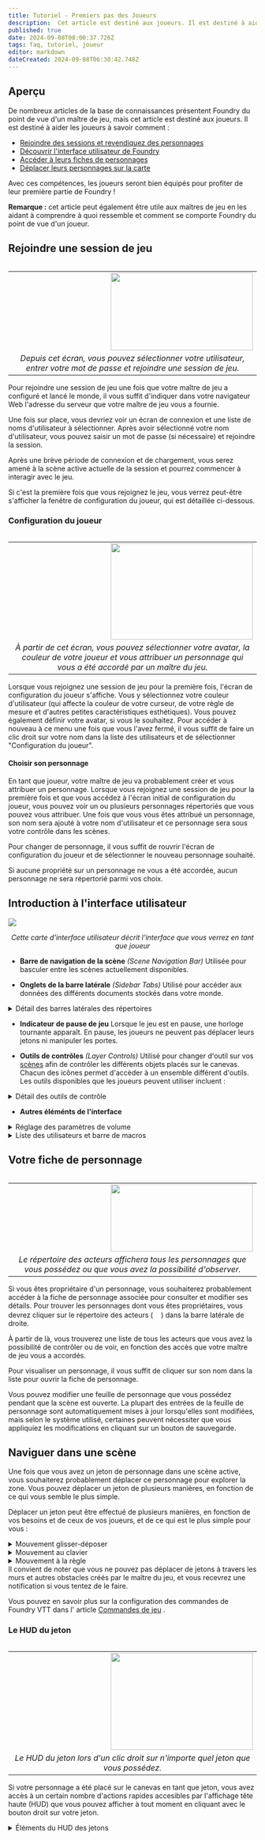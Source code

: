 ```yaml
---
title: Tutoriel - Premiers pas des Joueurs 
description:  Cet article est destiné aux joueurs. Il est destiné à aider les joueurs : Grâce à ces compétences, les joueurs seront bien équipés pour profiter de leur première partie de Foundry ! Traduit depuis https://foundryvtt.com/article/player-orientation/
published: true
date: 2024-09-08T08:00:37.726Z
tags: faq, tutoriel, joueur
editor: markdown
dateCreated: 2024-09-08T06:30:42.748Z
---
```


## Aperçu

De nombreux articles de la base de connaissances présentent Foundry du point de vue d'un maître de jeu, mais cet article est destiné aux joueurs. Il est destiné à aider les joueurs à savoir comment :

-   [Rejoindre des sessions et revendiquez des personnages](<#rejoindre-une session-de-jeu>)
-   [Découvrir l'interface utilisateur de Foundry](<#introduction-à-linterface-utilisateur>)
-   [Accéder à leurs fiches de personnages](<#votre-fiche-de-personnage>)
-   [Déplacer leurs personnages sur la carte](<#naviguer-dans-une-scène>)

Avec ces compétences, les joueurs seront bien équipés pour profiter de leur première partie de Foundry !

**Remarque :** cet article peut également être utile aux maîtres de jeu en les aidant à comprendre à quoi ressemble et comment se comporte Foundry du point de vue d'un joueur.

## <a name="Rejoindre"></a>Rejoindre une session de jeu

<table align="right" width="288">
      <tr>
        <td><img align="right" width="288" height="157" src="https://foundryvtt.wiki/dnd-modules/getting-started-join-session-2021-01-22.jpg"></td>
    </tr>
    <tr>
        <td align="center"><em>Depuis cet écran, vous pouvez sélectionner votre utilisateur, entrer votre mot de passe et rejoindre une session de jeu.</em>
        </td>
    </tr>
</table>

Pour rejoindre une session de jeu une fois que votre maître de jeu a configuré et lancé le monde, il vous suffit d'indiquer dans votre navigateur Web l'adresse du serveur que votre maître de jeu vous a fournie.

Une fois sur place, vous devriez voir un écran de connexion et une liste de noms d'utilisateur à sélectionner. Après avoir sélectionné votre nom d'utilisateur, vous pouvez saisir un mot de passe (si nécessaire) et rejoindre la session.

Après une brève période de connexion et de chargement, vous serez amené à la scène active actuelle de la session et pourrez commencer à interagir avec le jeu.

Si c'est la première fois que vous rejoignez le jeu, vous verrez peut-être s'afficher la fenêtre de configuration du joueur, qui est détaillée ci-dessous.

### Configuration du joueur

<table align="right" width="288">
      <tr>
        <td><img align="right" width="288" height="195" src="https://foundryvtt.wiki/dnd-modules/getting-started-player-config-menu-2021-01-22.jpg"></td>
    </tr>
    <tr>
        <td align="center"><em>À partir de cet écran, vous pouvez sélectionner votre avatar, la couleur de votre joueur et vous attribuer un personnage qui vous a été accordé par un maître du jeu.</em>
        </td>
    </tr>
</table>

Lorsque vous rejoignez une session de jeu pour la première fois, l'écran de configuration du joueur s'affiche. Vous y sélectionnez votre couleur d'utilisateur (qui affecte la couleur de votre curseur, de votre règle de mesure et d'autres petites caractéristiques esthétiques). Vous pouvez également définir votre avatar, si vous le souhaitez. Pour accéder à nouveau à ce menu une fois que vous l'avez fermé, il vous suffit de faire un clic droit sur votre nom dans la liste des utilisateurs et de sélectionner "Configuration du joueur".

#### Choisir son personnage

En tant que joueur, votre maître de jeu va probablement créer et vous attribuer un personnage. Lorsque vous rejoignez une session de jeu pour la première fois et que vous accédez à l'écran initial de configuration du joueur, vous pouvez voir un ou plusieurs personnages répertoriés que vous pouvez vous attribuer. Une fois que vous vous êtes attribué un personnage, son nom sera ajouté à votre nom d'utilisateur et ce personnage sera sous votre contrôle dans les scènes.

Pour changer de personnage, il vous suffit de rouvrir l'écran de configuration du joueur et de sélectionner le nouveau personnage souhaité.

Si aucune propriété sur un personnage ne vous a été accordée, aucun personnage ne sera répertorié parmi vos choix.

## <a name="Interface"></a>Introduction à l'interface utilisateur

<img src="https://foundryvtt.wiki/dnd-modules/player-ui-map-2021-01-27.jpg"></img>
<p style="text-align: center;"><em>Cette carte d'interface utilisateur décrit l'interface que vous verrez en tant que joueur</em></p>

- **Barre de navigation de la scène** *(Scene Navigation Bar)*
Utilisée pour basculer entre les scènes actuellement disponibles.

- **Onglets de la barre latérale** *(Sidebar Tabs)*
Utilisé pour accéder aux données des différents documents stockés dans votre monde.

<details><summary>Détail des barres latérales des répertoires</summary>

- **Journal de discussion** *(Chat Log)*(<img src="https://raw.githubusercontent.com/FortAwesome/Font-Awesome/6.x/svgs/solid/comments.svg" width=16>)  
Cet onglet affiche les messages de discussion et les lancers de dés actuels et permet aux utilisateurs d'envoyer leurs propres messages.

- **Suivi de combat** *(Combat Tracker)* (<img src="https://raw.githubusercontent.com/FortAwesome/Font-Awesome/6.x/svgs/solid/swords.svg" width=16>)  
Cet onglet affiche toutes les @Article\[rencontres\] actuellement actives, montrant l'initiative et l'ordre du combat.

- **Acteurs** *(Actors)* (<img src="https://raw.githubusercontent.com/FortAwesome/Font-Awesome/6.x/svgs/solid/users.svg" width=16>)  
Cet onglet contient [les acteurs](https://foundryvtt.com/article/actors/ "Acteurs") que les joueurs utiliseront pour suivre leurs personnages.

- **Objets** *(Items)* (<img src="https://raw.githubusercontent.com/FortAwesome/Font-Awesome/6.x/svgs/solid/suitcase.svg" width=16>)  
Cet onglet stocke les fiches d'informations pour les Objets, qui peuvent être n'importe quoi, des armes et armures aux sorts et capacités.

- **Journaux** *(Journal Entries)* (<img src = "https://raw.githubusercontent.com/FortAwesome/Font-Awesome/6.x/svgs/solid/book.svg" width=16>)  
Cet onglet stocke les journaux et les pages de journaux qui contiennent des informations que les joueurs peuvent lire et modifier.

- **Tables aléatoires** *(Rollable Tables)* (<img src="https://raw.githubusercontent.com/FortAwesome/Font-Awesome/6.x/svgs/solid/table-list.svg" width=16>)  
Cet onglet contient [les tables alétoires](https://foundryvtt.com/article/roll-tables/ "Tables aléatoires") qui peuvent être utilisés pour déterminer des résultats aléatoires à partir d'une liste de résultats.

- **Playlists** *(Playlists)* (<img src="https://raw.githubusercontent.com/FortAwesome/Font-Awesome/6.x/svgs/solid/music.svg" width=16>)  
Cet onglet donne accès aux paramètres de volume globaux et au réalisateur @Article\[playlist\] qui affiche l'audio en cours de lecture.

- **Ensemble de cartes** (<img src="https://raw.githubusercontent.com/FortAwesome/Font-Awesome/6.x/svgs/solid/cards.svg" width=16>)  
Cet onglet donne accès à la barre latérale [Cartes](https://foundryvtt.com/article/cards/ "Cartes") , qui stocke les jeux de cartes, les mains et les piles dont les utilisateurs auront besoin pour utiliser les cartes.

- **Compendiums** *(Compendium Packs)* (<img src="https://raw.githubusercontent.com/FortAwesome/Font-Awesome/6.x/svgs/solid/book-atlas.svg" width=16>)
Donne accès à la barre latérale [des Compendiums](https://foundryvtt.com/article/compendium/ "Compendiums") , qui stocke les documents qui ne sont pas réellement nécessaires. La plupart des joueurs n'auront pas besoin d'accéder à ce panneau.

- **Paramètres** *(Settings)* (<img src="https://raw.githubusercontent.com/FortAwesome/Font-Awesome/6.x/svgs/solid/gears.svg" width=16>)  
Ouvre la barre latérale [Paramètres du jeu](https://foundryvtt.com/article/settings/ "Paramètres du jeu") , qui permet la configuration ou la personnalisation de votre expérience Foundry VTT.
</details>

- **Indicateur de pause de jeu** 
Lorsque le jeu est en pause, une horloge tournante apparaît. En pause, les joueurs ne peuvent pas déplacer leurs jetons ni manipuler les portes.

- **Outils de contrôles** *(Layer Controls)*
Utilisé pour changer d'outil sur vos [scènes](https://foundryvtt.com/article/scenes/ "Scènes") afin de contrôler les différents objets placés sur le canevas. Chacun des icônes permet d'accèder à un ensemble différent d'outils. Les outils disponibles que les joueurs peuvent utiliser incluent :

<details><summary>Détail des outils de contrôle</summary>
  
- **Commandes de base** *(Basic Controls)* (<img src="https://raw.githubusercontent.com/FortAwesome/Font-Awesome/6.x/svgs/solid/user.svg" width=16>)
  pour interagir avec [les jetons](https://foundryvtt.com/article/tokens/ "Jetons")
- **Contrôles de gabarit** *(Measurement Controls)* (<img src="https://raw.githubusercontent.com/FortAwesome/Font-Awesome/6.x/svgs/solid/ruler-combined.svg" width=16>)
  fournissent des outils de [mesure et des modèles](https://foundryvtt.com/article/measurement/ "Mesures et modèles") qui peuvent être utilisés pour mesurer la distance ou marquer la zone d'effet.
-   **Notes** *(Journal Notes)* (<img src="https://raw.githubusercontent.com/FortAwesome/Font-Awesome/6.x/svgs/solid/bookmark.svg" width=16>)
  pour afficher les entrées de journal épinglées appelées [notes de carte](https://foundryvtt.com/article/map-notes/ "Notes sur la carte")
</details>

- **Autres éléménts de l'interface**
<details> <summary>Réglage des paramètres de volume</summary>

<table align="right" width="288">
      <tr>
        <td><img align="right" width="288" height="126" src="https://foundryvtt.wiki/dnd-modules/getting-started-volume-controls-2021-01-22.jpg"></td>
    </tr>
    <tr>
        <td align="center"><em>Ces curseurs permettent aux joueurs d'ajuster différents aspects du volume du paysage sonore de Foundry VTT.</em>
        </td>
    </tr>
</table>

En haut à droite, vous verrez un symbole de note musique (<img src="https://raw.githubusercontent.com/FortAwesome/Font-Awesome/6.x/svgs/solid/music.svg" width=16>), il s'agit de la barre latérale des playlists, que le maître du jeu utilise pour gérer la musique et les effets sonores. En tant que joueur, vous pouvez régler le volume de trois aspects de Foundry VTT.

- **Playlists**
Le réglage du volume de la playlistcontrôle le volume de la musique et des effets sonores diffusés par le MJ par l'intermédiaire des playlists.

- **Son d'ambiance**
Le réglage du volume ambiant contrôle le niveau sonore des effets sonores placés dans les scènes.

- **Interface**
Le réglage du volume de l'interface contrôle le volume des sons produits par l'interface, tels que les sons des dés lors des jets de dés.
</details>

<details><summary>Liste des utilisateurs et barre de macros</summary>

- **Liste des joueurs** *(Player List)*  (<img src="https://raw.githubusercontent.com/FortAwesome/Font-Awesome/6.x/svgs/solid/users.svg" width=16>)
Affiche les comptes d'utilisateurs actuels et leurs couleurs d'utilisateur. Lorsqu'il est réduit, il affiche uniquement les utilisateurs actuellement connectés au jeu.

- **Répertoire des macros** *(Macro Directory)* (<img src="https://raw.githubusercontent.com/FortAwesome/Font-Awesome/6.x/svgs/solid/folder.svg" width=16>)
Fournit l'accès à toutes les macros qui ont été créées et que vous êtes autorisé à afficher, utiliser ou modifier.

- **Barre de raccourcis macro** *(Macro Hotbar)* (<img src="https://raw.githubusercontent.com/FortAwesome/Font-Awesome/6.x/svgs/solid/table.svg" width=16>)
Donne un accès instantané à 10 macros rapides en appuyant sur la touche correspondante. Les macros peuvent être utilisées pour envoyer des messages de discussion ou exécuter des actions API scriptées. Principalement utilisé par les utilisateurs avancés. Certains systèmes offrent la possibilité de déposer des éléments ou des acteurs sur la barre de macros pour générer une macro à utiliser rapidement. Le contrôle Définalement des pages *(Hotbar Pages)* peut être utilisé pour basculer entre les  différentes pages de dispositions de macros.

- **Mode de lancer par défaut** *(Default Roll Mode)* (<img src="https://raw.githubusercontent.com/FortAwesome/Font-Awesome/6.x/svgs/solid/dice-d20.svg" width=16>)
Vous permet de définir votre mode préféré utilisé lors d'un jet de dés. Pour plus d'informations, consultez [Dés de base](https://foundryvtt.com/article/dice/ "Dés de base") .

- **Entrée de tchat** *(Chat Entry)* (<img src="https://raw.githubusercontent.com/FortAwesome/Font-Awesome/6.x/svgs/solid/comments.svg" width=16>)
Cette zone de texte est utilisée pour discuter, communiquer et entrer des commandes de tchat.
</details>

## <a name="Fiche"></a>Votre fiche de personnage

<table align="right" width="288">
      <tr>
        <td><img align="right" width="288" height="136" src="https://foundryvtt.wiki/dnd-modules/getting-stated-player-actor-directory-2021-01-22.jpg"></td>
    </tr>
    <tr>
        <td align="center"><em>Le répertoire des acteurs affichera tous les personnages que vous possédez ou que vous avez la possibilité d'observer.</em>
        </td>
    </tr>
</table>

Si vous êtes propriétaire d'un personnage, vous souhaiterez probablement accéder à la fiche de personnage associée pour consulter et modifier ses détails. Pour trouver les personnages dont vous êtes propriétaires, vous devrez cliquer sur le répertoire des acteurs (<img src="https://raw.githubusercontent.com/FortAwesome/Font-Awesome/6.x/svgs/solid/users.svg" width=16>) dans la barre latérale de droite.

À partir de là, vous trouverez une liste de tous les acteurs que vous avez la possibilité de contrôler ou de voir, en fonction des accès que votre maître de jeu vous a accordés.

Pour visualiser un personnage, il vous suffit de cliquer sur son nom dans la liste pour ouvrir la fiche de personnage.

Vous pouvez modifier une feuille de personnage que vous possédez pendant que la scène est ouverte. La plupart des entrées de la feuille de personnage sont automatiquement mises à jour lorsqu'elles sont modifiées, mais selon le système utilisé, certaines peuvent nécessiter que vous appliquiez les modifications en cliquant sur un bouton de sauvegarde.

## <a name="movement"></a>Naviguer dans une scène

Une fois que vous avez un jeton de personnage dans une scène active, vous souhaiterez probablement déplacer ce personnage pour explorer la zone. Vous pouvez déplacer un jeton de plusieurs manières, en fonction de ce qui vous semble le plus simple.

Déplacer un jeton peut être effectué de plusieurs manières, en fonction de vos besoins et de ceux de vos joueurs, et de ce qui est le plus simple pour vous :

<details><summary>Mouvement glisser-déposer</summary>

Cliquez et faites glisser un jeton pour le déplacer en ligne droite le long du chemin vers un nouvel emplacement. Dès que vous relâchez le jeton, Foundry exécute le déplacement. Il convient de noter qu'en tant que maître de jeu, vous pouvez faire glisser des jetons à travers les murs et autres obstacles, mais les joueurs ne le peuvent pas.
</details>

<details><summary>Mouvement au clavier</summary>

Les touches fléchées ou ZQSD peuvent être utilisées pour déplacer un acteur contrôlé dans une scène. Cela est particulièrement utile pour effectuer de petits mouvements progressifs dans des espaces restreints où les murs et le terrain peuvent bloquer le mouvement. Vous pouvez également maintenir la touche Maj enfoncée tout en utilisant ces touches de mouvement pour faire pivoter rapidement un acteur vers une orientation particulière sans modifier sa position sur la carte.
</details>

<details><summary>Mouvement à la règle</summary>

Les outils de mesure peuvent être utilisés pour déplacer des jetons. Cela se fait rapidement en maintenant la touche Ctrl (CMD pour macOS) enfoncée, puis en cliquant et en faisant glisser dans une direction à partir d'un jeton que vous contrôlez. Cela vous montrera un chemin et la distance jusqu'à l'emplacement final. Vous pouvez cliquer avec le bouton gauche de la souris sur des endroits supplémentaires le long de l'itinéraire pour placer des points de cheminement que le jeton suivra. Pour déplacer un jeton à l'aide de cette méthode, appuyez simplement sur la barre d'espace et Foundry déplacera le jeton le long de la ligne jusqu'au point final mesuré. Vous pouvez faire la même chose avec l'outil de mesure de distance si le début de la mesure se trouve sur un jeton que vous contrôlez.
</details>
Il convient de noter que vous ne pouvez pas déplacer de jetons à travers les murs et autres obstacles créés par le maître du jeu, et vous recevrez une notification si vous tentez de le faire.

Vous pouvez en savoir plus sur la configuration des commandes de Foundry VTT dans l' article [Commandes de jeu](https://foundryvtt.com/article/controls/ "Commandes de jeu") .

### Le HUD du jeton


<table align="right" width="288">
      <tr>
        <td><img align="right" width="288" height="197" src="https://foundryvtt.wiki/dnd-modules/player-token-hud-2021-01-28.jpg"></td>
    </tr>
    <tr>
        <td align="center"><em>Le HUD du jeton lors d'un clic droit sur n'importe quel jeton que vous possédez.</em>
        </td>
    </tr>
</table>

Si votre personnage a été placé sur le canevas en tant que jeton, vous avez accès à un certain nombre d'actions rapides accesibles par l'affichage tête haute (HUD) que vous pouvez afficher à tout moment en cliquant avec le bouton droit sur votre jeton.

<details><summary>Éléments du HUD des jetons</summary>

- **Barres de ressources** *(Resource Bars)*
Si configurées par votre MJ, ces barres fournissent une représentation visuelle des attributs et des ressources (le plus souvent pour suivre les HP)

- **Entrées de la barre de ressources** *(Resource Bars Input)*
Ils permettent de modifier la valeur des barres de ressources affichées.

- **Effets de statut** *(Assign Status Effects)*
Cela vous permet d'attribuer des effets de statut à votre personnage; les effets disponibles sont définis par le système de jeu auquel vous jouez actuellement.

- **Élévation** *(Elevation)*
Cela fournit une simple étiquette d'inforalation de hauteur qui apparaîtra superposée à votre jeton pour afficher son altitude actuelle. Cela n'affecte pas la vision du jeton pour le moment.

- **Cible** *(Target)*
Cliquer sur ce bouton indique au MJ que vous vous ciblez vous-même (ou un autre jeton que vous contrôlez). Pour cibler des jetons que vous ne contrôlez pas, vous pouvez les double-cliquer avec le bouton droit de la souris pour les marquer comme cible ou utiliser l'outil de ciblage dans les Contrôles de base.

- **Basculer le combat** *(Toggle Combat)*
S'il y a un combat actif, cliquer sur ce bouton placera votre jeton dans le suivi de combat.
</details>